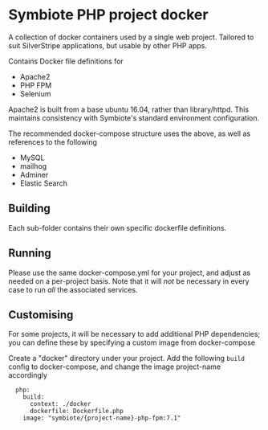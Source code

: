 # Symbiote PHP project docker

A collection of docker containers used by a single web project. Tailored
to suit SilverStripe applications, but usable by other PHP apps. 

Contains Docker file definitions for

* Apache2
* PHP FPM 
* Selenium

Apache2 is built from a base ubuntu 16.04, rather than library/httpd. This
maintains consistency with Symbiote's standard environment configuration. 

The recommended docker-compose structure uses the above, as well as references 
to the following 

* MySQL 
* mailhog
* Adminer
* Elastic Search

## Building

Each sub-folder contains their own specific dockerfile definitions. 

## Running

Please use the same docker-compose.yml for your project, and adjust as needed
on a per-project basis. Note that it will _not_ be necessary in every case to
run _all_ the associated services. 


## Customising 

For some projects, it will be necessary to add additional PHP dependencies; 
you can define these by specifying a custom image from docker-compose

Create a "docker" directory under your project. Add the following `build` 
config to docker-compose, and change the image project-name accordingly

```
  php:
    build: 
      context: ./docker
      dockerfile: Dockerfile.php
    image: "symbiote/{project-name}-php-fpm:7.1"
```
